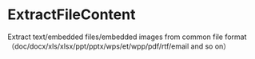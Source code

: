 # ExtractFileContent
Extract text/embedded files/embedded images from common file format（doc/docx/xls/xlsx/ppt/pptx/wps/et/wpp/pdf/rtf/email and so on）
